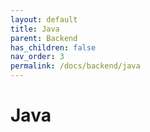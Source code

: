 ```yaml
---
layout: default
title: Java
parent: Backend
has_children: false
nav_order: 3
permalink: /docs/backend/java
---
```


# Java